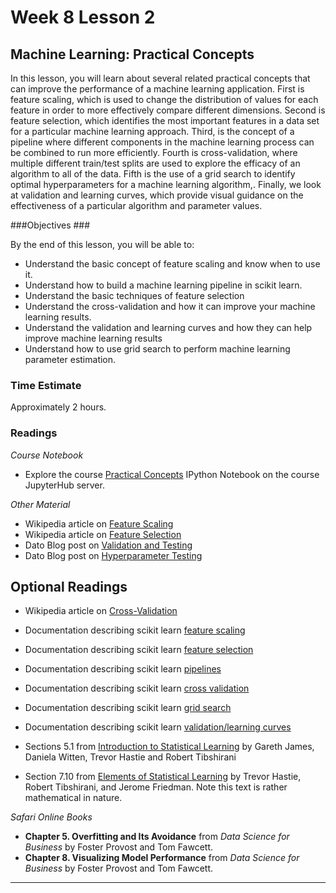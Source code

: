 # Week 8 Lesson 2 #
## Machine Learning: Practical Concepts ##

In this lesson, you will learn about several related practical concepts
that can improve the performance of a machine learning application.
First is feature scaling, which is used to change the distribution of
values for each feature in order to more effectively compare different
dimensions. Second is feature selection, which identifies the most
important features in a data set for a particular machine learning
approach. Third, is the concept of a pipeline where different components
in the machine learning process can be combined to run more efficiently.
Fourth is cross-validation, where multiple different train/test splits
are used to explore the efficacy of an algorithm to all of the data.
Fifth is the use of a grid search to identify optimal hyperparameters
for a machine learning algorithm,. Finally, we look at validation and
learning curves, which provide visual guidance on the effectiveness of a
particular algorithm and parameter values.

###Objectives ###

By the end of this lesson, you will be able to:

- Understand the basic concept of feature scaling and know when to use it.
- Understand how to build a machine learning pipeline in scikit learn. 
- Understand the basic techniques of feature selection
- Understand the cross-validation and how it can improve your machine learning results.
- Understand the validation and learning curves and how they can help improve machine learning results
- Understand how to use grid search to perform machine learning parameter estimation.

### Time Estimate ###

Approximately 2 hours.

### Readings ####

_Course Notebook_

- Explore the course [Practical Concepts][l2nb]
IPython Notebook on the course JupyterHub server.

_Other Material_

- Wikipedia article on [Feature Scaling][wfs]
- Wikipedia article on [Feature Selection][wfse]
- Dato Blog post on [Validation and Testing][bvt]
- Dato Blog post on [Hyperparameter Testing][bht]

## Optional Readings ##

- Wikipedia article on [Cross-Validation][wcv]
- Documentation describing scikit learn [feature scaling][sksc]  
- Documentation describing scikit learn [feature selection][skfs]
- Documentation describing scikit learn [pipelines][skp]
- Documentation describing scikit learn [cross validation][skcv]
- Documentation describing scikit learn [grid search][skgs]  
- Documentation describing scikit learn [validation/learning curves][sklc]  

- Sections 5.1 from [Introduction to Statistical Learning][isl]  by
Gareth James, Daniela Witten, Trevor Hastie and Robert Tibshirani
- Section 7.10 from [Elements of Statistical Learning][esl] by Trevor
Hastie, Robert Tibshirani, and Jerome Friedman. Note this text is rather
mathematical in nature.

_Safari Online Books_

- **Chapter 5.  Overfitting and Its Avoidance** from _Data Science for
Business_ by Foster Provost and Tom Fawcett.
- **Chapter 8.  Visualizing Model Performance** from _Data Science for
Business_ by Foster Provost and Tom Fawcett.

 
-----

[l2nb]: notebooks/intro2pc.ipynb

[wfs]: https://en.wikipedia.org/wiki/Feature_scaling
[wfse]: https://en.wikipedia.org/wiki/Feature_selection
[wcv]: https://en.wikipedia.org/wiki/Cross-validation_(statistics)


[bvt]: http://blog.dato.com/how-to-evaluate-ml-models-part-3-validation-and-offline-testing
[bht]: http://blog.dato.com/how-to-evaluate-machine-learning-models-part-4-hyperparameter-tuning

[skfs]: http://scikit-learn.org/stable/modules/feature_selection.html
[skcv]: http://scikit-learn.org/stable/modules/cross_validation.html
[skgs]: http://scikit-learn.org/stable/modules/grid_search.html
[sksc]: http://scikit-learn.org/stable/modules/preprocessing.html#standardization-or-mean-removal-and-variance-scaling
[sklc]: http://scikit-learn.org/stable/modules/learning_curve.html
[skp]: http://scikit-learn.org/stable/modules/pipeline.html

[isl]: http://www-bcf.usc.edu/~gareth/ISL/
[esl]: http://statweb.stanford.edu/~tibs/ElemStatLearn/
